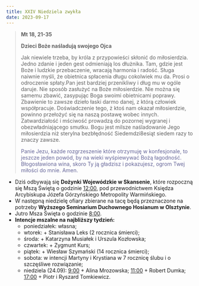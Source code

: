 ```yaml
---
title: XXIV Niedziela zwykła
date: 2023-09-17
---
```


> **Mt 18, 21-35**
>
> **Dzieci Boże naśladują swojego Ojca**
>
> Jak niewiele trzeba, by króla z przypowieści skłonić do miłosierdzia. Jedno zdanie i jeden gest odmieniają los dłużnika. Tam, gdzie jest Boże i ludzkie przebaczenie, wracają harmonia i radość. Sługa naiwnie myśli, że obietnica spłacenia długu cokolwiek mu da. Prosi o odroczenie spłaty.Pan jest bardziej przenikliwy i dług mu w ogóle daruje. Nie sposób zasłużyć na Boże miłosierdzie. Nie można się samemu zbawić, zasypując Boga swoimi obietnicami poprawy. Zbawienie to zawsze dzieło łaski darmo danej, z którą człowiek współpracuje. Doświadczenie tego, ż ktoś nam okazał miłosierdzie, powinno przełożyć się na naszą postawę wobec innych. Zatwardziałość i mściwość prowadzą do pozornej wygranej i obezwładniającego smutku. Bogu jest milsze naśladowanie Jego miłosierdzia niż sterylna bezbłędność Siedemdzi8esiąt siedem razy to znaczy zawsze.
>
> <span style="color: #666699;">Panie Jezu, każde rozgrzeszenie które otrzymuję w konfesjonale, to jeszcze jeden powód, by na wieki wyśpiewywać Bożą łagodność. Błogosławiona wina, skoro Ty ją gładzisz i pokazujesz, ogrom Twej miłości do mnie. Amen.
> &nbsp;

- Dziś odbywają się **Dożynki Wojewódzkie w Skansenie**, które rozpoczną się Mszą Świętą o godzinie <u>12:00</u>, pod przewodnictwem Księdza Arcybiskupa Józefa Górzyńskiego Metropolity Warmińskiego.
- W następną niedzielę ofiary zbierane na tacę będą przeznaczone na potrzeby **Wyższego Seminarium Duchownego Hosianum w Olsztynie**.
- Jutro Msza Święta o godzinie <u>8:00</u>.
- **Intencje mszalne na najbliższy tydzień:**
  - poniedziałek: własna;
  - wtorek: + Stanisława Leks (2 rocznica śmierci);
  - środa: + Katarzyna Musiałek i Urszula Kozłowska;
  - czwartek: + Zygmunt Kurs;
  - piątek: + Wiesław Szymański (14 rocznica śmierci);
  - sobota: w intencji Martyny i Krystiana w 7 rocznicę ślubu i o szczęśliwe rozwiązanie;
  - niedziela (24.09): <u>9:00</u> + Alina Mrozowska; <u>11:00</u> + Robert Dumka; <u>17:00</u> + Piotr i Ryszard Tomkiewicz.

